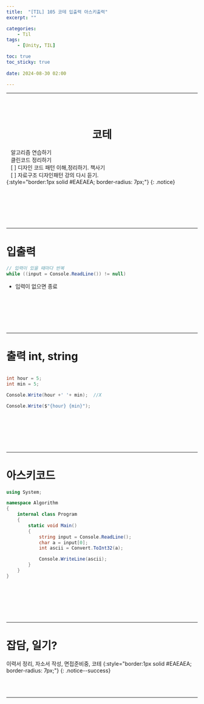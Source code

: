 ```yaml
---
title:  "[TIL] 105 코테 입출력 아스키출력"
excerpt: ""

categories:
    - Til
tags:
    - [Unity, TIL]

toc: true
toc_sticky: true
 
date: 2024-08-30 02:00

---
```

- - -


<BR><BR>

<center><H1>  코테 </H1></center>

&nbsp;&nbsp; 알고리즘 연습하기     
&nbsp;&nbsp; 클린코드 정리하기   
&nbsp;&nbsp; [ ] 디자인 코드 패턴 이해,정리하기. 책사기  
&nbsp;&nbsp; [ ] 자료구조 디자인패턴 강의 다시 듣기.   
{:style="border:1px solid #EAEAEA; border-radius: 7px;"}
{: .notice}  


<br><br><br><br><br>
- - - 

# 입출력

<div class="notice--primary" markdown="1"> 

```c# 
// 입력이 있을 때마다 반복
while ((input = Console.ReadLine()) != null)

```
- 입력이 없으면 종료

</div>

<br><br><br><br><br>
- - - 

# 출력 int, string

<div class="notice--primary" markdown="1"> 

```c# 

int hour = 5;
int min = 5;

Console.Write(hour +' '+ min);  //X 

Console.Write($"{hour} {min}");

```

</div>

<br><br><br><br><br>
- - - 

# 아스키코드


<div class="notice--primary" markdown="1"> 

```c# 
using System;

namespace Algorithm
{
    internal class Program
    {
        static void Main()
        {
            string input = Console.ReadLine();
            char a = input[0];
            int ascii = Convert.ToInt32(a);

            Console.WriteLine(ascii);
        }
    }
}

```

</div>
 
<br><br><br><br><br>
- - - 



# 잡담, 일기?
이력서 정리, 자소서 작성, 면접준비중, 코테
{:style="border:1px solid #EAEAEA; border-radius: 7px;"}
{: .notice--success}  

<br><br>
- - -
